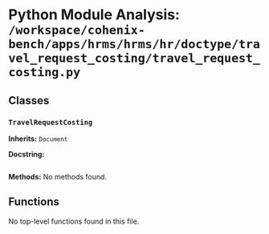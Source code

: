 # Python Module Analysis: `/workspace/cohenix-bench/apps/hrms/hrms/hr/doctype/travel_request_costing/travel_request_costing.py`

## Classes

### `TravelRequestCosting`
**Inherits:** `Document`


**Docstring:**
```

```

**Methods:**
No methods found.




## Functions

No top-level functions found in this file.
